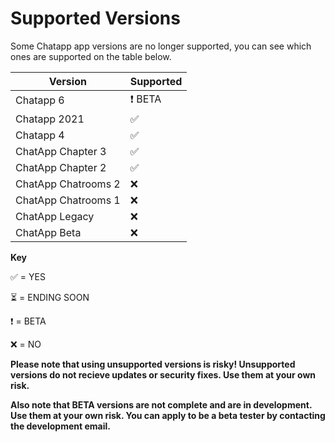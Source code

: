 # Supported Versions

Some Chatapp app versions are no longer supported, you can see which ones are supported on the table below.

| Version | Supported |
| ------- | --------- |
| Chatapp 6 | ❗ BETA |
| Chatapp 2021 | ✅ |
| Chatapp 4 | ✅ |
| ChatApp Chapter 3 | ✅ |
| ChatApp Chapter 2 | ✅ |
| ChatApp Chatrooms 2 | :x: |
| ChatApp Chatrooms 1 | :x: |
| ChatApp Legacy | :x: |
| ChatApp Beta | :x: |

**Key**

✅ = YES

⏳ = ENDING SOON

❗ = BETA

:x: = NO

__Please note that using unsupported versions is risky! Unsupported versions do not recieve updates or security fixes. Use them at your own risk.__

__Also note that BETA versions are not complete and are in development. Use them at your own risk. You can apply to be a beta tester by contacting the development email.__
